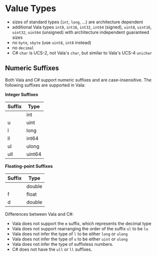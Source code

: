# Value Types

-   sizes of standard types (`int`, `long`, ...) are architecture
    dependent
-   additional Vala types `int8`, `int16`, `int32`, `int64` (signed),
    `uint8`, `uint16`, `uint32`, `uint64` (unsigned) with architecture
    independent guaranteed sizes
-   no `byte`, `sbyte` (use `uint8`, `int8` instead)
-   no `decimal`
-   C# `char` is UCS-2, not Vala's `char`, but similar to Vala\'s UCS-4
    `unichar`

## Numeric Suffixes

Both Vala and C# support numeric suffixes and are case-insensitive. The following suffixes are supported in Vala:

**Integer Suffixes**

| Suffix | Type   |
|--------|--------|
|        | int    |
| u      | uint   |
| l      | long   |
| ll     | int64  |
| ul     | ulong  |
| ull    | uint64 |

**Floating-point Suffixes**

| Suffix | Type   |
|--------|--------|
|        | double |
| f      | float  |
| d      | double |

Differences between Vala and C#:
- Vala does not support the `m` suffix, which represents the decimal type
- Vala does not support rearranging the order of the suffix `ul` to be `lu`
- Vala does not infer the type of `l` to be either `long` or `ulong`
- Vala does not infer the type of `u` to be either `uint` or `ulong`
- Vala does not infer the type of suffixless numbers.
- C# does not have the `ull` or `ll` suffixes.